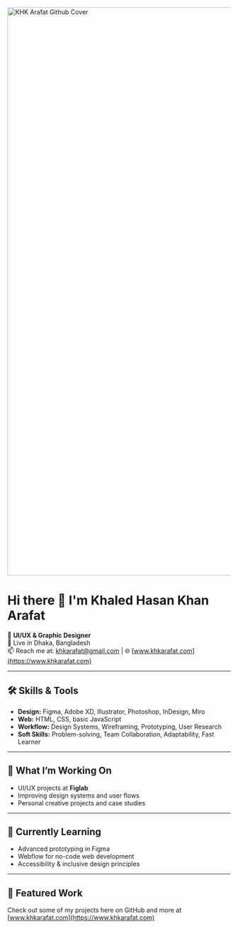 <img width="1280" alt="KHK Arafat Github Cover" src="https://github.com/user-attachments/assets/f70cfa04-555b-4a2a-9025-1f5bebf3cf73" />

# Hi there 👋 I'm Khaled Hasan Khan Arafat

🎨 **UI/UX & Graphic Designer**  
📍 Live in Dhaka, Bangladesh  
📫 Reach me at: [khkarafat@gmail.com](mailto:khkarafat@gmail.com) | 🌐 [www.khkarafat.com](https://www.khkarafat.com)

---

## 🛠️ Skills & Tools

- **Design:** Figma, Adobe XD, Illustrator, Photoshop, InDesign, Miro  
- **Web:** HTML, CSS, basic JavaScript  
- **Workflow:** Design Systems, Wireframing, Prototyping, User Research  
- **Soft Skills:** Problem-solving, Team Collaboration, Adaptability, Fast Learner

---

## 🚀 What I’m Working On

- UI/UX projects at **Figlab**
- Improving design systems and user flows
- Personal creative projects and case studies

---

## 🌱 Currently Learning

- Advanced prototyping in Figma
- Webflow for no-code web development
- Accessibility & inclusive design principles

---

## 📁 Featured Work

Check out some of my projects here on GitHub and more at [www.khkarafat.com](https://www.khkarafat.com)
